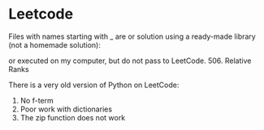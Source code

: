 # Leetcode

Files with names starting with _ are 
or solution using a ready-made library (not a homemade solution): 

or executed on my computer, but do not pass to LeetCode.
506. Relative Ranks

There is a very old version of Python on LeetCode:  
1) No f-term
2) Poor work with dictionaries
3) The zip function does not work
